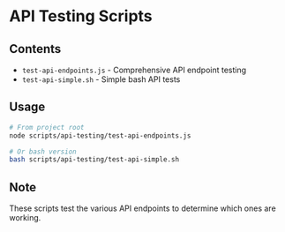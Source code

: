 # API Testing Scripts

## Contents
- `test-api-endpoints.js` - Comprehensive API endpoint testing
- `test-api-simple.sh` - Simple bash API tests

## Usage
```bash
# From project root
node scripts/api-testing/test-api-endpoints.js

# Or bash version
bash scripts/api-testing/test-api-simple.sh
```

## Note
These scripts test the various API endpoints to determine which ones are working.
